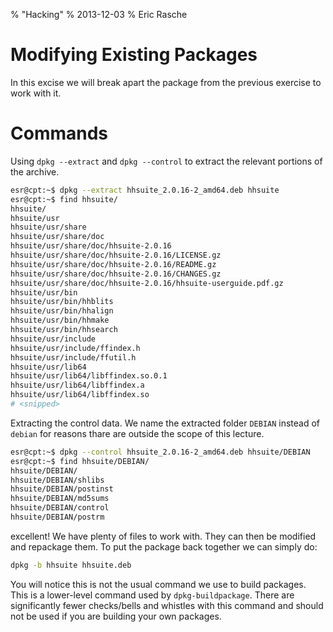 % "Hacking"
% 2013-12-03
% Eric Rasche

# Modifying Existing Packages

In this excise we will break apart the package from the previous exercise to work with it.

# Commands

Using `dpkg --extract` and `dpkg --control` to extract the relevant portions of the archive.

```bash
esr@cpt:~$ dpkg --extract hhsuite_2.0.16-2_amd64.deb hhsuite
esr@cpt:~$ find hhsuite/
hhsuite/
hhsuite/usr
hhsuite/usr/share
hhsuite/usr/share/doc
hhsuite/usr/share/doc/hhsuite-2.0.16
hhsuite/usr/share/doc/hhsuite-2.0.16/LICENSE.gz
hhsuite/usr/share/doc/hhsuite-2.0.16/README.gz
hhsuite/usr/share/doc/hhsuite-2.0.16/CHANGES.gz
hhsuite/usr/share/doc/hhsuite-2.0.16/hhsuite-userguide.pdf.gz
hhsuite/usr/bin
hhsuite/usr/bin/hhblits
hhsuite/usr/bin/hhalign
hhsuite/usr/bin/hhmake
hhsuite/usr/bin/hhsearch
hhsuite/usr/include
hhsuite/usr/include/ffindex.h
hhsuite/usr/include/ffutil.h
hhsuite/usr/lib64
hhsuite/usr/lib64/libffindex.so.0.1
hhsuite/usr/lib64/libffindex.a
hhsuite/usr/lib64/libffindex.so
# <snipped>
```

Extracting the control data. We name the extracted folder `DEBIAN` instead of `debian` for reasons thare are outside the scope of this lecture.

```bash
esr@cpt:~$ dpkg --control hhsuite_2.0.16-2_amd64.deb hhsuite/DEBIAN
esr@cpt:~$ find hhsuite/DEBIAN/
hhsuite/DEBIAN/
hhsuite/DEBIAN/shlibs
hhsuite/DEBIAN/postinst
hhsuite/DEBIAN/md5sums
hhsuite/DEBIAN/control
hhsuite/DEBIAN/postrm
```

excellent! We have plenty of files to work with. They can then be modified and repackage them. To put the package back together we can simply do:

```bash
dpkg -b hhsuite hhsuite.deb
```

You will notice this is not the usual command we use to build packages. This is a lower-level command used by `dpkg-buildpackage`. There are significantly fewer checks/bells and whistles with this command and should not be used if you are building your own packages. 
